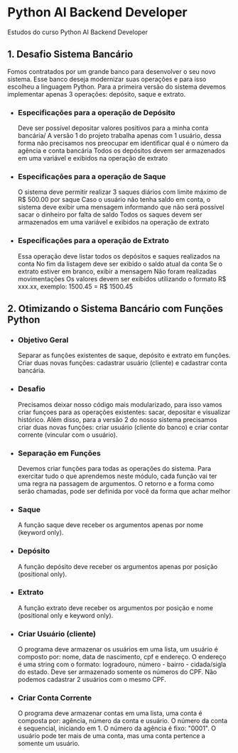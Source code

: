 # Python AI Backend Developer

Estudos do curso Python AI Backend Developer

## 1. Desafio Sistema Bancário

Fomos contratados por um grande banco para desenvolver o seu novo sistema. Esse banco deseja modernizar suas operações e para isso escolheu a linguagem Python. Para a primeira versão do sistema devemos implementar apenas 3 operações: depósito, saque e extrato.

- ### Especificações para a operação de Depósito

  Deve ser possível depositar valores positivos para a minha conta bancária/ A versão 1 do projeto trabalha apenas com 1 usuário, dessa forma não precisamos nos preocupar em identificar qual é o número da agência e conta bancária Todos os depósitos devem ser armazenados em uma variável e exibidos na operação de extrato

- ### Especificações para a operação de Saque

  O sistema deve permitir realizar 3 saques diários com limite máximo de R$ 500.00 por saque Caso o usuário não tenha saldo em conta, o sistema deve exibir uma mensagem informando que não será possível sacar o dinheiro por falta de saldo Todos os saques devem ser armazenados em uma variável e exibidos na operação de extrato

- ### Especificações para a operação de Extrato

  Essa operação deve listar todos os depósitos e saques realizados na conta No fim da listagem deve ser exibido o saldo atual da conta Se o extrato estiver em branco, exibir a mensagem Não foram realizadas movimentações Os valores devem ser exibidos utilizando o formato R$ xxx.xx, exemplo: 1500.45 = R$ 1500.45

## 2. Otimizando o Sistema Bancário com Funções Python

- ### Objetivo Geral

  Separar as funções existentes de saque, depósito e extrato em funções. Criar duas novas funções: cadastrar usuário (cliente) e cadastrar conta bancária.

- ### Desafio

  Precisamos deixar nosso código mais modularizado, para isso vamos criar funçoes para as operações existentes: sacar, depositar e visualizar histórico. Além disso, para a versão 2 do nosso sistema precisamos criar duas novas funções: criar usuário (cliente do banco) e criar contar corrente (vincular com o usuário).

- ### Separação em Funções

  Devemos criar funções para todas as operações do sistema. Para exercitar tudo o que aprendemos neste módulo, cada função vai ter uma regra na passagem de argumentos. O retorno e a forma como serão chamadas, pode ser definida por você da forma que achar melhor

- ### Saque

  A função saque deve receber os argumentos apenas por nome (keyword only).

- ### Depósito

  A função depósito deve receber os argumentos apenas por posição (positional only).

- ### Extrato

  A função extrato deve receber os argumentos por posição e nome (positional only e keyword only).

- ### Criar Usuário (cliente)

  O programa deve armazenar os usuários em uma lista, um usuário é composto por: nome, data de nascimento, cpf e endereço. O endereço é uma string com o formato: logradouro, número - bairro - cidada/sigla do estado. Deve ser armazenado somente os números do CPF. Não podemos cadastrar 2 usuários com o mesmo CPF.

- ### Criar Conta Corrente

  O programa deve armazenar contas em uma lista, uma conta é composta por: agência, número da conta e usuário. O número da conta é sequencial, iniciando em 1. O número da agência é fixo: "0001". O usuário pode ter mais de uma conta, mas uma conta pertence a somente um usuário.
